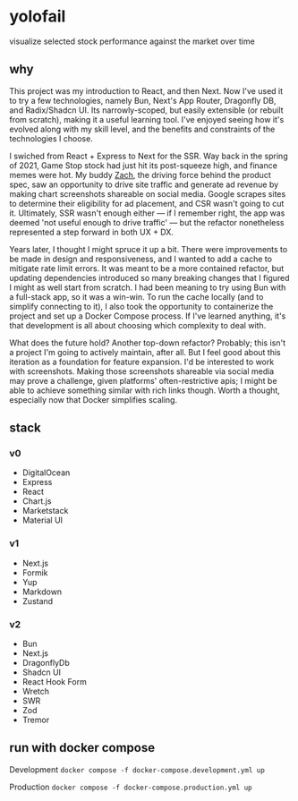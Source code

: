 # yolofail

visualize selected stock performance against the market over time

## why

This project was my introduction to React, and then Next. Now I've used it to try a few technologies, namely Bun, Next's App Router, Dragonfly DB, and Radix/Shadcn UI. Its narrowly-scoped, but easily extensible (or rebuilt from scratch), making it a useful learning tool. I've enjoyed seeing how it's evolved along with my skill level, and the benefits and constraints of the technologies I choose.

I swiched from React + Express to Next for the SSR. Way back in the spring of 2021, Game Stop stock had just hit its post-squeeze high, and finance memes were hot. My buddy [Zach](https://x.com/ZachHarding), the driving force behind the product spec, saw an opportunity to drive site traffic and generate ad revenue by making chart screenshots shareable on social media. Google scrapes sites to determine their eligibility for ad placement, and CSR wasn't going to cut it. Ultimately, SSR wasn't enough either — if I remember right, the app was deemed 'not useful enough to drive traffic' — but the refactor nonetheless represented a step forward in both UX + DX.

Years later, I thought I might spruce it up a bit. There were improvements to be made in design and responsiveness, and I wanted to add a cache to mitigate rate limit errors. It was meant to be a more contained refactor, but updating dependencies introduced so many breaking changes that I figured I might as well start from scratch. I had been meaning to try using Bun with a full-stack app, so it was a win-win. To run the cache locally (and to simplify connecting to it), I also took the opportunity to containerize the project and set up a Docker Compose process. If I've learned anything, it's that development is all about choosing which complexity to deal with.

What does the future hold? Another top-down refactor? Probably; this isn't a project I'm going to actively maintain, after all. But I feel good about this iteration as a foundation for feature expansion. I'd be interested to work with screenshots. Making those screenshots shareable via social media may prove a challenge, given platforms' often-restrictive apis; I might be able to achieve something similar with rich links though. Worth a thought, especially now that Docker simplifies scaling.

## stack

### v0

- DigitalOcean
- Express
- React
- Chart.js
- Marketstack
- Material UI

### v1

- Next.js
- Formik
- Yup
- Markdown
- Zustand

### v2

- Bun
- Next.js
- DragonflyDb
- Shadcn UI
- React Hook Form
- Wretch
- SWR
- Zod
- Tremor

## run with docker compose

Development
`docker compose -f docker-compose.development.yml up`

Production
`docker compose -f docker-compose.production.yml up`
